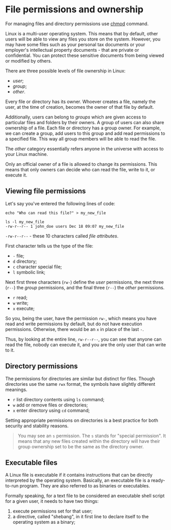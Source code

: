 # File permissions and ownership

For managing files and directory permissions use [chmod](terminal/commands/chmod.md)
command.

Linux is a multi-user operating system. This means that by default, other users will be
able to view any files you store on the system. However, you may have some files such as
your personal tax documents or your employer's intellectual property documents - that
are private or confidential. You can protect these sensitive documents from being viewed
or modified by others.

There are three possible levels of file ownership in Linux:

- *user*;
- *group*;
- *other*.

Every file or directory has its owner. Whoever creates a file, namely the user, at the
time of creation, becomes the owner of that file by default.

Additionally, users can belong to *groups* which are given access to particular files
and folders by their owners. A group of users can also share ownership of a file. Each
file or directory has a group owner. For example, we can create a group, add users to
this group and add read permissions to a specified file. This way all group members will
be able to read the file.

The *other* category essentially refers anyone in the universe with access to your Linux
machine.

Only an official owner of a file is allowed to change its permissions. This means that
only owners can decide who can read the file, write to it, or execute it.

## Viewing file permissions

Let's say you've entered the following lines of code:

```shell
echo "Who can read this file?" > my_new_file

ls -l my_new_file
-rw-r--r-- 1 john_doe users Dec 18 09:07 my_new_file
```

`-rw-r--r--` - these 10 characters called *file attributes*.

First character tells us the type of the file:

* `-` file;
* `d` directory;
* `c` character special file;
* `l` symbolic link;

Next first three characters (`rw-`) define the *user* permissions, the next three
(`r--`) the *group* permissions, and the final three (`r--`) the *other* permissions.

- `r` read;
- `w` write;
- `x` execute;

So you, being the user, have the permission `rw-`, which means you have read and write
permissions by default, but do not have execution permissions. Otherwise, there would be
an `x` in place of the last `-`.

Thus, by looking at the entire line, `rw-r--r--`, you can see that anyone can read the
file, nobody can execute it, and you are the only user that can write to it.

## Directory permissions

The permissions for directories are similar but distinct for files. Though directories
use the same `rwx` format, the symbols have slightly different meanings.

- `r` list directory contents using `ls` command;
- `w` add or remove files or directories;
- `x` enter directory using `cd` command;

Setting appropriate permissions on directories is a best practice for both security and
stability reasons.

> You may see an `s` permission. The `s` stands for "special permission". It means that
> any new files created within the directory will have their group ownership set to be
> the same as the directory owner.

## Executable files

A Linux file is executable if it contains instructions that can be directly interpreted
by the operating system. Basically, an executable file is a ready-to-run program. They
are also referred to as binaries or executables.

Formally speaking, for a text file to be considered an executable shell script for a
given user, it needs to have two things:

1. execute permissions set for that user;
2. a directive, called "shebang", in it first line to declare itself to the operating
system as a binary;
